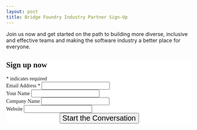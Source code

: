 ```yaml
---
layout: post
title: Bridge Foundry Industry Partner Sign-Up
---
```


Join us now and get started on the path to building more diverse, inclusive
and effective teams and making the software industry a better place for everyone.

<!-- Begin Mailchimp Signup Form -->
<link href="//cdn-images.mailchimp.com/embedcode/classic-10_7.css" rel="stylesheet" type="text/css">
<style type="text/css">
	#mc_embed_signup{background:#fff; clear:left; font-family:Alegreya; font-size:14px; max-width:600px;  margin-left: auto; margin-right: auto; margin-bottom:20pt;}
    #mc_embed_signup .button {font-size:20px;}
    #mc_embed_signup .clear {clear: both; text-align: center;
        }
	/* Add your own Mailchimp form style overrides in your site stylesheet or in this style block.
	   We recommend moving this block and the preceding CSS link to the HEAD of your HTML file. */
</style>
<div id="mc_embed_signup">
<form action="https://bridgefoundry.us14.list-manage.com/subscribe/post?u=f13701aada36c410d652e64c8&amp;id=c52a691df2" method="post" id="mc-embedded-subscribe-form" name="mc-embedded-subscribe-form" class="validate" target="_blank" novalidate>
    <div id="mc_embed_signup_scroll">
	<h2>Sign up now</h2>
<div class="indicates-required"><span class="asterisk">*</span> indicates required</div>
<div class="mc-field-group">
	<label for="mce-EMAIL">Email Address  <span class="asterisk">*</span>
</label>
	<input type="email" value="" name="EMAIL" class="required email" id="mce-EMAIL">
</div>
<div class="mc-field-group">
	<label for="mce-NAME">Your Name </label>
	<input type="text" value="" name="NAME" class="" id="mce-NAME">
</div>
<div class="mc-field-group">
	<label for="mce-COMPANY">Company Name </label>
	<input type="text" value="" name="COMPANY" class="" id="mce-COMPANY">
</div>
<div class="mc-field-group">
	<label for="mce-MMERGE7">Website </label>
	<input type="url" value="" name="MMERGE7" class=" url" id="mce-MMERGE7">
</div>
	<div id="mce-responses" class="clear">
		<div class="response" id="mce-error-response" style="display:none"></div>
		<div class="response" id="mce-success-response" style="display:none"></div>
	</div>    <!-- real people should not fill this in and expect good things - do not remove this or risk form bot signups-->
    <div style="position: absolute; left: -5000px;" aria-hidden="true"><input type="text" name="b_f13701aada36c410d652e64c8_c52a691df2" tabindex="-1" value=""></div>
    <div class="clear"><input type="submit" value="Start the Conversation" name="subscribe" id="mc-embedded-subscribe" class="button"></div>
    </div>
</form>
</div>
<script type='text/javascript' src='//s3.amazonaws.com/downloads.mailchimp.com/js/mc-validate.js'></script><script type='text/javascript'>(function($) {window.fnames = new Array(); window.ftypes = new Array();fnames[0]='EMAIL';ftypes[0]='email';fnames[5]='NAME';ftypes[5]='text';fnames[6]='COMPANY';ftypes[6]='text';fnames[7]='MMERGE7';ftypes[7]='url';fnames[1]='FNAME';ftypes[1]='text';fnames[2]='LNAME';ftypes[2]='text';fnames[3]='ADDRESS';ftypes[3]='address';fnames[4]='PHONE';ftypes[4]='phone';}(jQuery));var $mcj = jQuery.noConflict(true);</script>
<!--End mc_embed_signup-->
<br>
<br>
